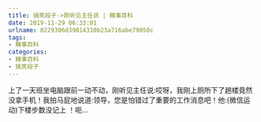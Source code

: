 ```yaml
---
title: 搞笑段子->刚听见主任说 | 糗事百科
date: 2019-11-29 06:33:01
urlname: 0229306d39014310b23a716abe79050c
tags: 
- 糗事百科
categories:
- 糗事百科
- 搞笑段子
---
```

上了一天班坐电脑跟前一动不动，刚听见主任说:哎呀，我刚上厕所下了趟楼竟然没拿手机！我拍马屁地说道:领导，您是怕错过了重要的工作消息吧！他:(微信运动)下楼步数没记上 ！呃…


